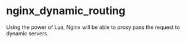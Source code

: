 # nginx_dynamic_routing
Using the power of Lua, Nginx will be able to proxy pass the request to dynamic servers. 
